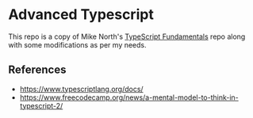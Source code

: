 # Advanced Typescript

This repo is a copy of Mike North's [TypeScript Fundamentals](https://github.com/mike-works/typescript-fundamentals) repo along with some modifications as per my needs.

## References

- <https://www.typescriptlang.org/docs/>
- <https://www.freecodecamp.org/news/a-mental-model-to-think-in-typescript-2/>
